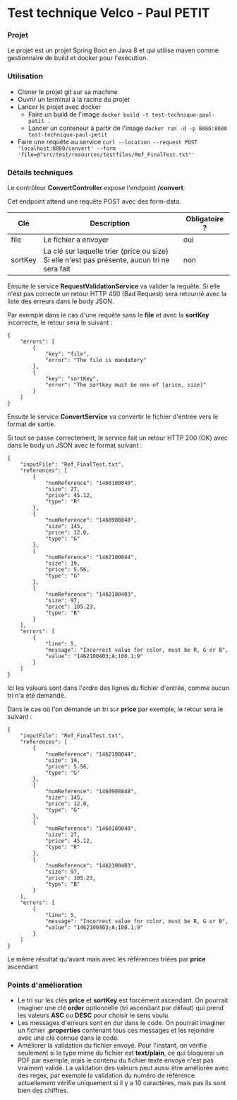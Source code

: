 # Test technique Velco - Paul PETIT

### Projet

Le projet est un projet Spring Boot en Java 8 et qui utilise maven comme gestionnaire de build et docker pour
l'exécution.

### Utilisation

- Cloner le projet git sur sa machine
- Ouvrir un terminal à la racine du projet
- Lancer le projet avec docker
    - Faire un build de l'image ``docker build -t test-technique-paul-petit .``
    - Lancer un conteneur à partir de l'image ``docker run -d -p 8080:8080 test-technique-paul-petit``
- Faire une requête au
  service ``curl --location --request POST 'localhost:8080/convert' --form 'file=@"src/test/resources/testfiles/Ref_FinalTest.txt"'``

### Détails techniques

Le contrôleur **ConvertController** expose l'endpoint **/convert**.

Cet endpoint attend une requête POST avec des form-data.

| Clé     | Description                                                                                      | Obligatoire ? |
|---------|--------------------------------------------------------------------------------------------------|---------------|
| file    | Le fichier a envoyer                                                                             | oui           |
| sortKey | La clé sur laquelle trier (price ou size)<br/>Si elle n'est pas présente, aucun tri ne sera fait | non           |

Ensuite le service **RequestValidationService** va valider la requête. Si elle n'est pas correcte un retour HTTP 400
(Bad Request) sera retourné avec la liste des erreurs dans le body JSON.

Par exemple dans le cas d'une requête sans le **file** et avec la **sortKey** incorrecte, le retour sera le suivant :

```
{
    "errors": [
        {
            "key": "file",
            "error": "The file is mandatory"
        },
        {
            "key": "sortKey",
            "error": "The sortkey must be one of [price, size]"
        }
    ]
}
```

Ensuite le service **ConvertService** va convertir le fichier d'entrée vers le format de sortie.

Si tout se passe correctement, le service fait un retour HTTP 200 (OK) avec dans le body un JSON avec le format
suivant :

```
{
    "inputFile": "Ref_FinalTest.txt",
    "references": [
        {
            "numReference": "1460100040",
            "size": 27,
            "price": 45.12,
            "type": "R"
        },
        {
            "numReference": "1460900848",
            "size": 145,
            "price": 12.0,
            "type": "G"
        },
        {
            "numReference": "1462100044",
            "size": 19,
            "price": 5.56,
            "type": "G"
        },
        {
            "numReference": "1462100403",
            "size": 97,
            "price": 105.23,
            "type": "B"
        }
    ],
    "errors": [
        {
            "line": 5,
            "message": "Incorrect value for color, must be R, G or B",
            "value": "1462100403;A;100.1;9"
        }
    ]
}
```

Ici les valeurs sont dans l'ordre des lignes du fichier d'entrée, comme aucun tri n'a été demandé.

Dans le cas où l'on demande un tri sur **price** par exemple, le retour sera le suivant :

```
{
    "inputFile": "Ref_FinalTest.txt",
    "references": [
        {
            "numReference": "1462100044",
            "size": 19,
            "price": 5.56,
            "type": "G"
        },
        {
            "numReference": "1460900848",
            "size": 145,
            "price": 12.0,
            "type": "G"
        },
        {
            "numReference": "1460100040",
            "size": 27,
            "price": 45.12,
            "type": "R"
        },
        {
            "numReference": "1462100403",
            "size": 97,
            "price": 105.23,
            "type": "B"
        }
    ],
    "errors": [
        {
            "line": 5,
            "message": "Incorrect value for color, must be R, G or B",
            "value": "1462100403;A;100.1;9"
        }
    ]
}
```

Le même résultat qu'avant mais avec les références triées par **price** ascendant

### Points d'amélioration

- Le tri sur les clés **price** et **sortKey** est forcément ascendant. On pourrait imaginer une clé **order**
  optionnelle (tri ascendant par défaut) qui prend les valeurs **ASC** ou **DESC** pour choisir le sens voulu.
- Les messages d'erreurs sont en dur dans le code. On pourrait imaginer un fichier **.properties** contenant tous ces
  messages et les rejoindre avec une clé connue dans le code.
- Améliorer la validation du fichier envoyé. Pour l'instant, on vérifie seulement si le type mime du fichier est
  **text/plain**, ce qui bloquerai un PDF par exemple, mais le contenu du fichier texte envoyé n'est pas vraiment
  validé. La validation des valeurs peut aussi être améliorée avec des regex, par exemple la validation du numéro de 
  référence actuellement vérifie uniquement si il y a 10 caractères, mais pas ils sont bien des chiffres.
